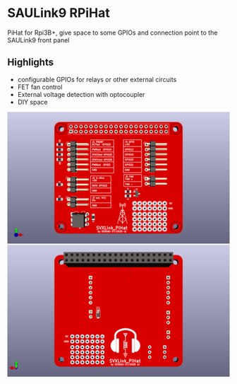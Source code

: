 # SAULink9 RPiHat

PiHat for Rpi3B+, give space to some GPIOs and connection point to the SAULink9 front panel

## Highlights
  * configurable GPIOs for relays or other external circuits
  * FET fan control
  * External voltage detection with optocoupler
  * DIY space

![PCB](SVXLink_PiHat_v2.png)
![PCB](SVXLink_PiHat_v2_back.png)
